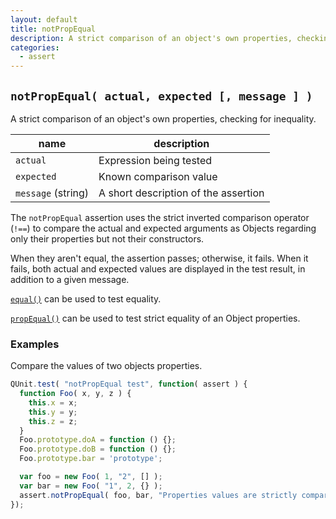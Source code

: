 ```yaml
---
layout: default
title: notPropEqual
description: A strict comparison of an object's own properties, checking for inequality.
categories:
  - assert
---
```


## `notPropEqual( actual, expected [, message ] )`

A strict comparison of an object's own properties, checking for inequality.

| name               | description                          |
|--------------------|--------------------------------------|
| `actual`           | Expression being tested              |
| `expected`         | Known comparison value               |
| `message` (string) | A short description of the assertion |

The `notPropEqual` assertion uses the strict inverted comparison operator (`!==`) to compare the actual and expected arguments as Objects regarding only their properties but not their constructors.

When they aren't equal, the assertion passes; otherwise, it fails. When it fails, both actual and expected values are displayed in the test result, in addition to a given message.

[`equal()`](/assert/equal/) can be used to test equality.

[`propEqual()`](/assert/propEqual/) can be used to test strict equality of an Object properties.

### Examples

Compare the values of two objects properties.

```js
QUnit.test( "notPropEqual test", function( assert ) {
  function Foo( x, y, z ) {
    this.x = x;
    this.y = y;
    this.z = z;
  }
  Foo.prototype.doA = function () {};
  Foo.prototype.doB = function () {};
  Foo.prototype.bar = 'prototype';

  var foo = new Foo( 1, "2", [] );
  var bar = new Foo( "1", 2, {} );
  assert.notPropEqual( foo, bar, "Properties values are strictly compared." );
});
```

